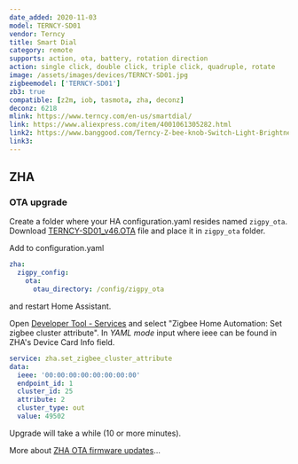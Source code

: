 ```yaml
---
date_added: 2020-11-03
model: TERNCY-SD01
vendor: Terncy
title: Smart Dial
category: remote
supports: action, ota, battery, rotation direction
action: single click, double click, triple click, quadruple, rotate
image: /assets/images/devices/TERNCY-SD01.jpg
zigbeemodel: ['TERNCY-SD01']
zb3: true
compatible: [z2m, iob, tasmota, zha, deconz]
deconz: 6218
mlink: https://www.terncy.com/en-us/smartdial/
link: https://www.aliexpress.com/item/4001061305282.html
link2: https://www.banggood.com/Terncy-Z-bee-knob-Switch-Light-Brightness-Adjustable-Phone-Remote-Controling-Smart-Switch-For-Smart-Home-From-System-p-1699055.html
link3: 
---
```


## ZHA
### OTA upgrade 

Create a folder where your HA configuration.yaml resides named `zigpy_ota`. Download [TERNCY-SD01_v46.OTA](https://github.com/Koenkk/zigbee-OTA/raw/master/images/Terncy/TERNCY-SD01_v46.OTA) file and place it in `zigpy_ota` folder.

Add to configuration.yaml

```yaml
zha:
  zigpy_config:  
    ota:
      otau_directory: /config/zigpy_ota
```
and restart Home Assistant.

Open [Developer Tool - Services](https://my.home-assistant.io/redirect/developer_services/) and select "Zigbee Home Automation: Set zigbee cluster attribute". In *YAML mode* input where ieee can be found in ZHA's Device Card Info field.

```yaml
service: zha.set_zigbee_cluster_attribute
data:
  ieee: '00:00:00:00:00:00:00:00'
  endpoint_id: 1
  cluster_id: 25
  attribute: 2
  cluster_type: out
  value: 49502
```

Upgrade will take a while (10 or more minutes). 

More about [ZHA OTA firmware updates](https://www.home-assistant.io/integrations/zha/#ota-firmware-updates)...